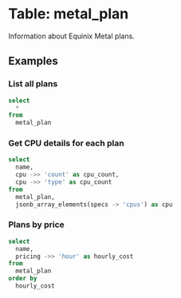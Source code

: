 # Table: metal_plan

Information about Equinix Metal plans.

## Examples

### List all plans

```sql
select
  *
from
  metal_plan
```

### Get CPU details for each plan

```sql
select
  name,
  cpu ->> 'count' as cpu_count,
  cpu ->> 'type' as cpu_count
from
  metal_plan,
  jsonb_array_elements(specs -> 'cpus') as cpu
```

### Plans by price

```sql
select
  name,
  pricing ->> 'hour' as hourly_cost
from
  metal_plan
order by
  hourly_cost
```
